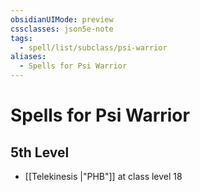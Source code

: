 ```yaml
---
obsidianUIMode: preview
cssclasses: json5e-note
tags:
  - spell/list/subclass/psi-warrior
aliases:
  - Spells for Psi Warrior
---
```

# Spells for Psi Warrior

## 5th Level

- [[Telekinesis \|"PHB"]] at class level 18

